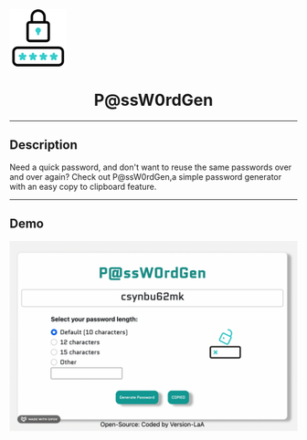 <img src="/img/password.png" alt="password image" width="100"/>

<h1 align="center"> P@ssW0rdGen</h1>

---

## Description

<p>Need a quick password, and don't want to reuse the same passwords over and over again? Check out P@ssW0rdGen,a simple password generator with an easy copy to clipboard feature.  <p>

---

## Demo

<img align ="center" src="/img/demo.gif" alt="password image" width="650"/>
